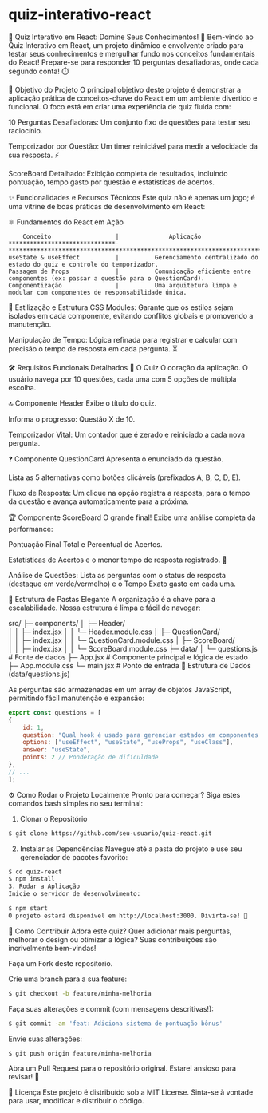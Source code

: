 # quiz-interativo-react


🧠 Quiz Interativo em React: Domine Seus Conhecimentos! 🚀
Bem-vindo ao Quiz Interativo em React, um projeto dinâmico e envolvente criado para testar seus conhecimentos e mergulhar fundo nos conceitos fundamentais do React! Prepare-se para responder 10 perguntas desafiadoras, onde cada segundo conta! ⏱️



🎯 Objetivo do Projeto
O principal objetivo deste projeto é demonstrar a aplicação prática de conceitos-chave do React em um ambiente divertido e funcional. O foco está em criar uma experiência de quiz fluida com:

10 Perguntas Desafiadoras: Um conjunto fixo de questões para testar seu raciocínio.

Temporizador por Questão: Um timer reiniciável para medir a velocidade da sua resposta. ⚡

ScoreBoard Detalhado: Exibição completa de resultados, incluindo pontuação, tempo gasto por questão e estatísticas de acertos.



✨ Funcionalidades e Recursos Técnicos
Este quiz não é apenas um jogo; é uma vitrine de boas práticas de desenvolvimento em React:



⚛️ Fundamentos do React em Ação

        Conceito	              |              Aplicação
    ******************************-***********************************************************************************************    
    useState & useEffect	      |          Gerenciamento centralizado do estado do quiz e controle do temporizador.
    Passagem de Props	          |          Comunicação eficiente entre componentes (ex: passar a questão para o QuestionCard).
    Componentização	              |          Uma arquitetura limpa e modular com componentes de responsabilidade única.



🎨 Estilização e Estrutura
CSS Modules: Garante que os estilos sejam isolados em cada componente, evitando conflitos globais e promovendo a manutenção.

Manipulação de Tempo: Lógica refinada para registrar e calcular com precisão o tempo de resposta em cada pergunta. ⏳



🛠️ Requisitos Funcionais Detalhados
📝 O Quiz
O coração da aplicação. O usuário navega por 10 questões, cada uma com 5 opções de múltipla escolha.



🔝 Componente Header
Exibe o título do quiz.

Informa o progresso: Questão X de 10.

Temporizador Vital: Um contador que é zerado e reiniciado a cada nova pergunta.



❓ Componente QuestionCard
Apresenta o enunciado da questão.

Lista as 5 alternativas como botões clicáveis (prefixados A, B, C, D, E).

Fluxo de Resposta: Um clique na opção registra a resposta, para o tempo da questão e avança automaticamente para a próxima.



🏆 Componente ScoreBoard
O grande final! Exibe uma análise completa da performance:

Pontuação Final Total e Percentual de Acertos.

Estatísticas de Acertos e o menor tempo de resposta registrado. 🚀

Análise de Questões: Lista as perguntas com o status de resposta (destaque em verde/vermelho) e o Tempo Exato gasto em cada uma.



📂 Estrutura de Pastas Elegante
A organização é a chave para a escalabilidade. Nossa estrutura é limpa e fácil de navegar:


src/
├─ components/
│  ├─ Header/         
│  │  ├─ index.jsx
│  │  └─ Header.module.css
│  ├─ QuestionCard/   
│  │  ├─ index.jsx
│  │  └─ QuestionCard.module.css
│  ├─ ScoreBoard/     
│  │  ├─ index.jsx
│  │  └─ ScoreBoard.module.css
├─ data/
│  └─ questions.js    # Fonte de dados
├─ App.jsx            # Componente principal e lógica de estado
├─ App.module.css
└─ main.jsx           # Ponto de entrada
📖 Estrutura de Dados (data/questions.js)

As perguntas são armazenadas em um array de objetos JavaScript, permitindo fácil manutenção e expansão:


```js
export const questions = [
{
    id: 1,
    question: "Qual hook é usado para gerenciar estados em componentes funcionais?",
    options: ["useEffect", "useState", "useProps", "useClass"],
    answer: "useState",
    points: 2 // Ponderação de dificuldade
},
// ...
];
```

⚙️ Como Rodar o Projeto Localmente
Pronto para começar? Siga estes comandos bash simples no seu terminal:

1. Clonar o Repositório
```Bash
$ git clone https://github.com/seu-usuario/quiz-react.git
```

2. Instalar as Dependências
Navegue até a pasta do projeto e use seu gerenciador de pacotes favorito:

```Bash
$ cd quiz-react
$ npm install
3. Rodar a Aplicação
Inicie o servidor de desenvolvimento:
```

```Bash
$ npm start
O projeto estará disponível em http://localhost:3000. Divirta-se! 🎉
```



🤝 Como Contribuir
Adora este quiz? Quer adicionar mais perguntas, melhorar o design ou otimizar a lógica? Suas contribuições são incrivelmente bem-vindas!

Faça um Fork deste repositório.

Crie uma branch para a sua feature:

```Bash
$ git checkout -b feature/minha-melhoria
```
Faça suas alterações e commit (com mensagens descritivas!):



```Bash
$ git commit -am 'feat: Adiciona sistema de pontuação bônus'
```
Envie suas alterações:

```Bash
$ git push origin feature/minha-melhoria
```
Abra um Pull Request para o repositório original. Estarei ansioso para revisar! 🥳



📜 Licença
Este projeto é distribuído sob a MIT License. Sinta-se à vontade para usar, modificar e distribuir o código.